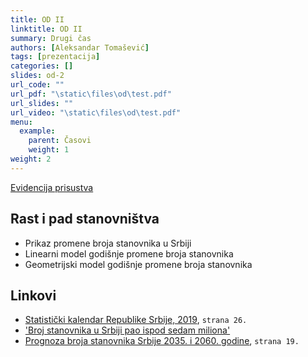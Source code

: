 ```yaml
---
title: OD II
linktitle: OD II
summary: Drugi čas
authors: [Aleksandar Tomašević]
tags: [prezentacija]
categories: []
slides: od-2
url_code: ""
url_pdf: "\static\files\od\test.pdf"
url_slides: ""
url_video: "\static\files\od\test.pdf"
menu:
  example:
    parent: Časovi
    weight: 1
weight: 2
---
```


[Evidencija prisustva](https://forms.gle/t2dR6nUfJ5oPhFVT6)

## Rast i pad stanovništva

- Prikaz promene broja stanovnika u Srbiji
- Linearni model godišnje promene broja stanovnika
- Geometrijski model godišnje promene broja stanovnika

## Linkovi

- [Statistički kalendar Republike Srbije, 2019](http://publikacije.stat.gov.rs/G2019/Pdf/G201917012.pdf), `strana 26.`
- ['Broj stanovnika u Srbiji pao ispod sedam miliona'](http://www.politika.rs/sr/clanak/406443/Broj-stanovnika-u-Srbiji-pao-ispod-sedam-miliona)
- [Prognoza broja stanovnika Srbije 2035. i 2060. godine](http://www.fiskalnisavet.rs/doc/istrazivacki-radovi/studija-projekcije_stanovnistva_srbije_od_2010-2060-penev.pdf), `strana 19.`




